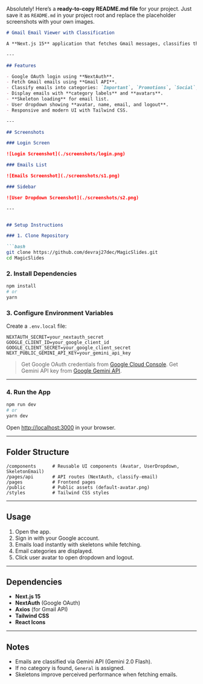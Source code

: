 Absolutely! Here’s a **ready-to-copy README.md file** for your project. Just save it as `README.md` in your project root and replace the placeholder screenshots with your own images.

````markdown
# Gmail Email Viewer with Classification

A **Next.js 15** application that fetches Gmail messages, classifies them using AI (Gemini API), and displays them in a user-friendly interface with Google login.  

---

## Features

- Google OAuth login using **NextAuth**.
- Fetch Gmail emails using **Gmail API**.
- Classify emails into categories: `Important`, `Promotions`, `Social`, `Marketing`, `Spam`, `General`.
- Display emails with **category labels** and **avatars**.
- **Skeleton loading** for email list.
- User dropdown showing **avatar, name, email, and logout**.
- Responsive and modern UI with Tailwind CSS.

---

## Screenshots

### Login Screen

![Login Screenshot](./screenshots/login.png)  

### Emails List

![Emails Screenshot](./screenshots/s1.png)  

### Sidebar

![User Dropdown Screenshot](./screenshots/s2.png)  

---


## Setup Instructions

### 1. Clone Repository

```bash
git clone https://github.com/devraj27dec/MagicSlides.git
cd MagicSlides
````

### 2. Install Dependencies

```bash
npm install
# or
yarn
```

### 3. Configure Environment Variables

Create a `.env.local` file:

```env
NEXTAUTH_SECRET=your_nextauth_secret
GOOGLE_CLIENT_ID=your_google_client_id
GOOGLE_CLIENT_SECRET=your_google_client_secret
NEXT_PUBLIC_GEMINI_API_KEY=your_gemini_api_key
```

> Get Google OAuth credentials from [Google Cloud Console](https://console.cloud.google.com/apis/credentials).
> Get Gemini API key from [Google Gemini API](https://developers.generativeai.google/).

---


### 4. Run the App

```bash
npm run dev
# or
yarn dev
```

Open [http://localhost:3000](http://localhost:3000) in your browser.

---

## Folder Structure

```
/components      # Reusable UI components (Avatar, UserDropdown, SkeletonEmail)
/pages/api       # API routes (NextAuth, classify-email)
/pages           # Frontend pages
/public          # Public assets (default-avatar.png)
/styles          # Tailwind CSS styles
```

---

## Usage

1. Open the app.
2. Sign in with your Google account.
3. Emails load instantly with skeletons while fetching.
4. Email categories are displayed.
5. Click user avatar to open dropdown and logout.

---

## Dependencies

* **Next.js 15**
* **NextAuth** (Google OAuth)
* **Axios** (for Gmail API)
* **Tailwind CSS**
* **React Icons**

---

## Notes

* Emails are classified via Gemini API (Gemini 2.0 Flash).
* If no category is found, `General` is assigned.
* Skeletons improve perceived performance when fetching emails.


